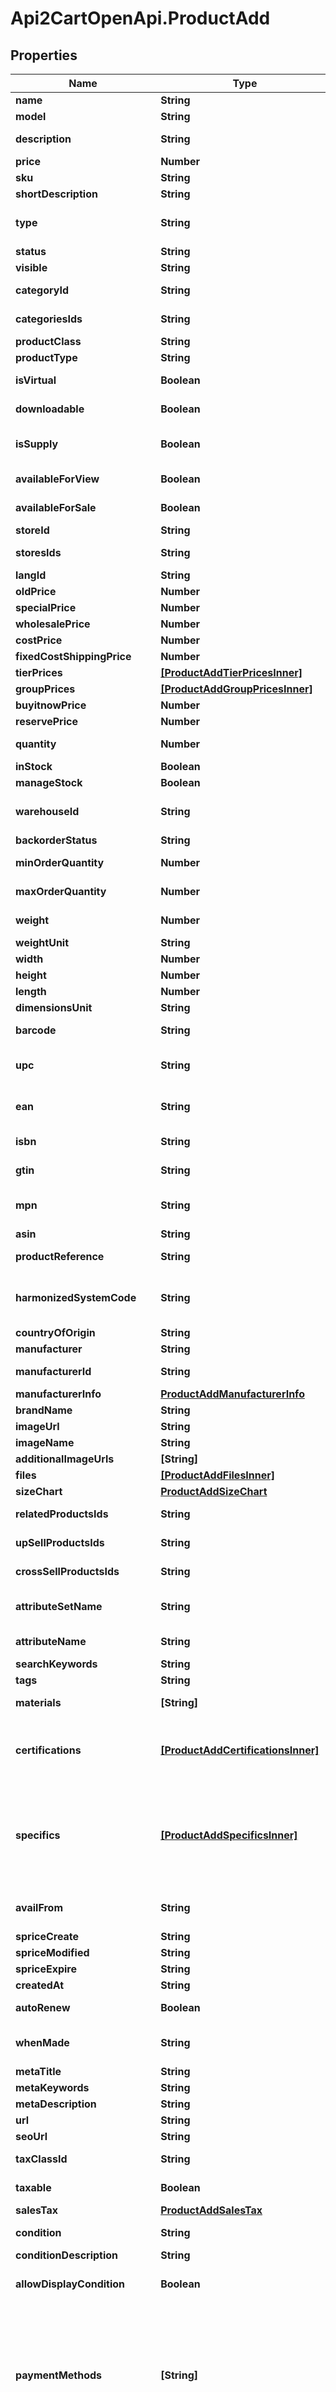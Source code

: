 # Api2CartOpenApi.ProductAdd

## Properties

Name | Type | Description | Notes
------------ | ------------- | ------------- | -------------
**name** | **String** | Defines product&#39;s name that has to be added | 
**model** | **String** | Defines product&#39;s model that has to be added | 
**description** | **String** | Defines product&#39;s description that has to be added | 
**price** | **Number** | Defines product&#39;s price that has to be added | 
**sku** | **String** | Defines product&#39;s sku that has to be added | [optional] 
**shortDescription** | **String** | Defines short description | [optional] 
**type** | **String** | Defines product&#39;s type | [optional] [default to &#39;simple&#39;]
**status** | **String** | Defines product&#39;s status | [optional] 
**visible** | **String** | Set visibility status | [optional] 
**categoryId** | **String** | Defines product add that is specified by category id | [optional] 
**categoriesIds** | **String** | Defines product add that is specified by comma-separated categories id | [optional] 
**productClass** | **String** | A categorization for the product | [optional] 
**productType** | **String** | A categorization for the product | [optional] 
**isVirtual** | **Boolean** | Defines whether the product is virtual | [optional] [default to false]
**downloadable** | **Boolean** | Defines whether the product is downloadable | [optional] [default to false]
**isSupply** | **Boolean** | If true, it indicates the product as a supply, otherwise it indicates that it is a finished product. | [optional] [default to true]
**availableForView** | **Boolean** | Specifies the set of visible/invisible products for users | [optional] [default to true]
**availableForSale** | **Boolean** | Specifies the set of visible/invisible products for sale | [optional] [default to true]
**storeId** | **String** | Store Id | [optional] 
**storesIds** | **String** | Assign product to the stores that is specified by comma-separated stores&#39; id | [optional] 
**langId** | **String** | Language id | [optional] 
**oldPrice** | **Number** | Defines product&#39;s old price | [optional] 
**specialPrice** | **Number** | Defines product&#39;s model that has to be added | [optional] 
**wholesalePrice** | **Number** | Defines product&#39;s sale price | [optional] 
**costPrice** | **Number** | Defines new product&#39;s cost price | [optional] 
**fixedCostShippingPrice** | **Number** | Specifies product&#39;s fixed cost shipping price | [optional] 
**tierPrices** | [**[ProductAddTierPricesInner]**](ProductAddTierPricesInner.md) | Defines product&#39;s tier prices | [optional] 
**groupPrices** | [**[ProductAddGroupPricesInner]**](ProductAddGroupPricesInner.md) | Defines product&#39;s group prices | [optional] 
**buyitnowPrice** | **Number** | Defines buy it now value | [optional] 
**reservePrice** | **Number** | Defines reserve price value | [optional] 
**quantity** | **Number** | Defines product&#39;s quantity that has to be added | [optional] [default to 0]
**inStock** | **Boolean** | Set stock status | [optional] 
**manageStock** | **Boolean** | Defines inventory tracking for product | [optional] 
**warehouseId** | **String** | This parameter is used for selecting a warehouse where you need to set/modify a product quantity. | [optional] 
**backorderStatus** | **String** | Set backorder status | [optional] 
**minOrderQuantity** | **Number** | The minimum quantity an order must contain, to be eligible to purchase this product. | [optional] 
**maxOrderQuantity** | **Number** | The maximum quantity an order can contain when purchasing the product. | [optional] 
**weight** | **Number** | Weight | [optional] [default to 0]
**weightUnit** | **String** | Weight Unit | [optional] 
**width** | **Number** | Defines product&#39;s width | [optional] 
**height** | **Number** | Defines product&#39;s height | [optional] 
**length** | **Number** | Defines product&#39;s length | [optional] 
**dimensionsUnit** | **String** | Weight Unit | [optional] 
**barcode** | **String** | A barcode is a unique code composed of numbers used as a product identifier. | [optional] 
**upc** | **String** | Universal Product Code. A UPC (UPC-A) is a commonly used identifer for many different products. | [optional] 
**ean** | **String** | European Article Number. An EAN is a unique 8 or 13-digit identifier that many industries (such as book publishers) use to identify products. | [optional] 
**isbn** | **String** | International Standard Book Number. An ISBN is a unique identifier for books. | [optional] 
**gtin** | **String** | Global Trade Item Number. An GTIN is an identifier for trade items. | [optional] 
**mpn** | **String** | Manufacturer Part Number. A MPN is an identifier of a particular part design or material used. | [optional] 
**asin** | **String** | Amazon Standard Identification Number. | [optional] 
**productReference** | **String** | Groups all variations, that you want to combine into one product. | [optional] 
**harmonizedSystemCode** | **String** | Harmonized System Code. An HSC is a 6-digit identifier that allows participating countries to classify traded goods on a common basis for customs purposes | [optional] 
**countryOfOrigin** | **String** | The country where the inventory item was made | [optional] 
**manufacturer** | **String** | Defines product&#39;s manufacturer | [optional] 
**manufacturerId** | **String** | Defines product&#39;s manufacturer by manufacturer_id | [optional] 
**manufacturerInfo** | [**ProductAddManufacturerInfo**](ProductAddManufacturerInfo.md) |  | [optional] 
**brandName** | **String** | Defines product brand name | [optional] 
**imageUrl** | **String** | Image Url | [optional] 
**imageName** | **String** | Defines image&#39;s name | [optional] 
**additionalImageUrls** | **[String]** | Image Url | [optional] 
**files** | [**[ProductAddFilesInner]**](ProductAddFilesInner.md) | File Url | [optional] 
**sizeChart** | [**ProductAddSizeChart**](ProductAddSizeChart.md) |  | [optional] 
**relatedProductsIds** | **String** | Defines product&#39;s related products ids that has to be added | [optional] 
**upSellProductsIds** | **String** | Defines product&#39;s up-sell products ids that has to be added | [optional] 
**crossSellProductsIds** | **String** | Defines product&#39;s cross-sell products ids that has to be added | [optional] 
**attributeSetName** | **String** | Defines product’s attribute set name in Magento | [optional] [default to &#39;Default&#39;]
**attributeName** | **String** | Defines product’s attribute name separated with a comma in Magento | [optional] 
**searchKeywords** | **String** | Defines unique search keywords | [optional] 
**tags** | **String** | Product tags | [optional] 
**materials** | **[String]** | A list of material strings for materials used in the product. | [optional] 
**certifications** | [**[ProductAddCertificationsInner]**](ProductAddCertificationsInner.md) | An array of product certifications. The list of possible certifications can be obtained using the \&quot;&lt;i&gt;category.info&lt;/i&gt;\&quot; method (&lt;i&gt;additional_fields-&gt;rules-&gt;product_certifications&lt;/i&gt;). | [optional] 
**specifics** | [**[ProductAddSpecificsInner]**](ProductAddSpecificsInner.md) | An array of Item Specific Name/Value pairs used by the seller to provide descriptive details of an item in a structured manner.         The list of possible specifications can be obtained using the category.info method (additional_fields-&gt;product_specifics).         &lt;b&gt;The structure of the parameter is different for specific platforms.&lt;/b&gt; | [optional] 
**availFrom** | **String** | Allows to schedule a time in the future that the item becomes available. The value should be greater than the current date and time. | [optional] 
**spriceCreate** | **String** | Defines the date of special price creation | [optional] 
**spriceModified** | **String** | Defines the date of special price modification | [optional] 
**spriceExpire** | **String** | Defines the term of special price offer duration | [optional] 
**createdAt** | **String** | Defines the date of entity creation | [optional] 
**autoRenew** | **Boolean** | When true, automatically renews a listing upon its expiration. | [optional] [default to false]
**whenMade** | **String** | An enumerated string for the era in which the maker made the product. | [optional] [default to &#39;made_to_order&#39;]
**metaTitle** | **String** | Defines unique meta title for each entity | [optional] 
**metaKeywords** | **String** | Defines unique meta keywords for each entity | [optional] 
**metaDescription** | **String** | Defines unique meta description of a entity | [optional] 
**url** | **String** | Defines unique product&#39;s URL | [optional] 
**seoUrl** | **String** | Defines unique URL for SEO | [optional] 
**taxClassId** | **String** | Defines tax classes where entity has to be added | [optional] 
**taxable** | **Boolean** | Specifies whether a tax is charged | [optional] [default to true]
**salesTax** | [**ProductAddSalesTax**](ProductAddSalesTax.md) |  | [optional] 
**condition** | **String** | The human-readable label for the condition (e.g., \&quot;New\&quot;). | [optional] 
**conditionDescription** | **String** | Detailed description of the product condition. | [optional] 
**allowDisplayCondition** | **Boolean** | Flag used to determine whether the product condition is shown to the customer on the product page. | [optional] 
**paymentMethods** | **[String]** | Identifies the payment method (such as PayPal) that the seller will accept when the buyer pays for the item. Look at cart.info method response for allowed values.&lt;hr&gt;&lt;div style&#x3D;\&quot;font-style:normal\&quot;&gt;Param structure:&lt;div style&#x3D;\&quot;margin-left: 2%;\&quot;&gt;&lt;code style&#x3D;\&quot;padding:0; background-color:#ffffff;font-size:85%;font-family:monospace;\&quot;&gt;payment_methods[0] &#x3D; string&lt;/br&gt;payment_methods[1] &#x3D; string&lt;/br&gt;&lt;/code&gt;&lt;/div&gt;&lt;/div&gt; | [optional] 
**paypalEmail** | **String** | Valid PayPal email address for the PayPal account that the seller will use if they offer PayPal as a payment method for the listing. | [optional] 
**shippingTemplateId** | **Number** | The numeric ID of the shipping template associated with the products in Etsy. You can find possible values in the \&quot;cart.info\&quot; API method response, in the field shipping_zones[]-&gt;id. | [optional] [default to 0]
**shippingDetails** | [**[ProductAddShippingDetailsInner]**](ProductAddShippingDetailsInner.md) | The shipping details, including flat and calculated shipping costs and shipping insurance costs. Look at cart.info method response for allowed values.&lt;hr&gt;&lt;div style&#x3D;\&quot;font-style:normal\&quot;&gt;Param structure:&lt;div style&#x3D;\&quot;margin-left: 2%;\&quot;&gt;&lt;code style&#x3D;\&quot;padding:0; background-color:#ffffff;font-size:85%;font-family:monospace;\&quot;&gt;shipping_details[0][&lt;b&gt;shipping_type&lt;/b&gt;] &#x3D; string &lt;/br&gt;shipping_details[0][&lt;b&gt;shipping_service&lt;/b&gt;] &#x3D; string&lt;/br&gt;shipping_details[0][&lt;b&gt;shipping_cost&lt;/b&gt;] &#x3D; decimal&lt;/br&gt;shipping_details[1][&lt;b&gt;shipping_type&lt;/b&gt;] &#x3D; string &lt;/br&gt;shipping_details[1][&lt;b&gt;shipping_service&lt;/b&gt;] &#x3D; string&lt;/br&gt;shipping_details[1][&lt;b&gt;shipping_cost&lt;/b&gt;] &#x3D; decimal&lt;/br&gt;&lt;/code&gt;&lt;/div&gt;&lt;/div&gt; | [optional] 
**isFreeShipping** | **Boolean** | Specifies product&#39;s free shipping flag that has to be added | [optional] 
**deliveryCode** | **String** | The delivery promise that applies to offer | [optional] 
**deliveryType** | **String** | Defines the type of the delivery. | [optional] 
**deliveryTime** | **Number** | Defines delivery time in days. | [optional] 
**deliveryOptionIds** | **String** | Defines delivery options for product by ids. | [optional] 
**packageDetails** | [**ProductAddPackageDetails**](ProductAddPackageDetails.md) |  | [optional] 
**logisticInfo** | [**[ProductAddLogisticInfoInner]**](ProductAddLogisticInfoInner.md) | Defines product&#39;s logistic channel settings | [optional] 
**listingDuration** | **String** | Describes the number of days the seller wants the listing to be active. Look at cart.info method response for allowed values. | [optional] 
**listingType** | **String** | Indicates the selling format of the marketplace listing. | [optional] [default to &#39;FixedPrice&#39;]
**returnAccepted** | **Boolean** | Indicates whether the seller allows the buyer to return the item. | [optional] 
**sellerProfiles** | [**ProductAddSellerProfiles**](ProductAddSellerProfiles.md) |  | [optional] 
**auctionConfidentialityLevel** | **String** | This allows buyers to remain anonymous when the bid or buy an item. | [optional] 
**bestOffer** | [**ProductAddBestOffer**](ProductAddBestOffer.md) |  | [optional] 
**productionPartnerIds** | **String** | Defines product&#39;s production partner ids that has to be added | [optional] 
**marketplaceItemProperties** | **String** | String containing the JSON representation of the supplied data | [optional] 
**clearCache** | **Boolean** | Is cache clear required | [optional] [default to true]
**viewedCount** | **Number** | Specifies the number of product&#39;s reviews | [optional] [default to 0]
**orderedCount** | **Number** | Defines how many times the product was ordered | [optional] [default to 0]


